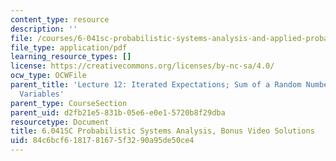 ```yaml
---
content_type: resource
description: ''
file: /courses/6-041sc-probabilistic-systems-analysis-and-applied-probability-fall-2013/84c6bcf6181781675f3290a95de50ce4_MIT6_041SCF13_Lec12BonSol.pdf
file_type: application/pdf
learning_resource_types: []
license: https://creativecommons.org/licenses/by-nc-sa/4.0/
ocw_type: OCWFile
parent_title: 'Lecture 12: Iterated Expectations; Sum of a Random Number of Random
  Variables'
parent_type: CourseSection
parent_uid: d2fb21e5-831b-05e6-e0e1-5720b8f29dba
resourcetype: Document
title: 6.041SC Probabilistic Systems Analysis, Bonus Video Solutions
uid: 84c6bcf6-1817-8167-5f32-90a95de50ce4
---
```

